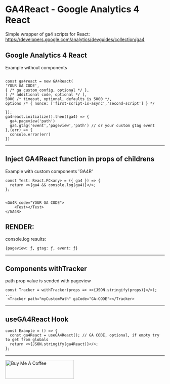 # GA4React - Google Analytics 4 React

Simple wrapper of ga4 scripts for React:
https://developers.google.com/analytics/devguides/collection/ga4

## Google Analytics 4 React

Example without components

```

const ga4react = new GA4React(
'YOUR GA CODE',
{ /* ga custom config, optional */ },
[ /* additional code, optional */ ],
5000 /* timeout, optional, defaults is 5000 */,
options /* { nonce: ['first-script-is-async','second-script'] } */

});
ga4react.initialize().then((ga4) => {
  ga4.pageview('path')
  ga4.gtag('event','pageview','path') // or your custom gtag event
},(err) => {
  console.error(err)
})

```

---

## Inject GA4React function in props of childrens

Example with custom components 'GA4R'

```
const Test: React.FC<any> = ({ ga4 }) => {
  return <>{ga4 && console.log(ga4)}</>;
};


<GA4R code="YOUR GA CODE">
    <Test></Test>
</GA4R>
```

## RENDER:

console.log results:

`{pageview: ƒ, gtag: ƒ, event: ƒ}`

---

## Components withTracker

path prop value is sended with pageview

```
const Tracker = withTracker(props => <>{JSON.stringify(props)}</>);
...
 <Tracker path="myCustomPath" gaCode="GA-CODE"></Tracker>

```

---

## useGA4React Hook

```
const Example = () => {
  const ga4React = useGA4React(); // GA CODE, optional, if empty try to get from globals
  return <>{JSON.stringify(ga4React)}</>;
};

```

---

<a href="https://www.buymeacoffee.com/unrealmanu" target="_blank"><img src="https://cdn.buymeacoffee.com/buttons/v2/default-yellow.png" alt="Buy Me A Coffee" style="height: 60px !important;width: 217px !important;" ></a>
